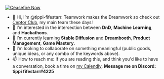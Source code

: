 [![Ceasefire Now](https://badge.techforpalestine.org/default)](https://techforpalestine.org/learn-more)

- 👋 Hi, I’m @tippi-fifestarr.  Teamwork makes the Dreamwork so check out [Ceptor Club](https://github.com/ceptor-club), my main team these days!
- 👀 I’m interested in the intersection between **DnD**, **Machine Learning**, and **Hackathons**.
- 🌱 I’m currently learning **Stable Diffusion** and **Dreambooth**, **Product Management**, **Game Mastery**.
- 💞️ I’m looking to collaborate on something meaningful (public goods, unique ideas, or any combo of the keywords above).
- 📫 How to reach me: If you are reading this, and think you'd like to have a conversation, book a time on [my Calendly](https://calendly.com/tippi-fifestarr/wingbird-meet).  **Message me on Discord: tippi fifestarr#4225**

<!---
tippi-fifestarr/tippi-fifestarr is a ✨ special ✨ repository because its `README.md` (this file) appears on your GitHub profile.
You can click the Preview link to take a look at your changes.
--->
